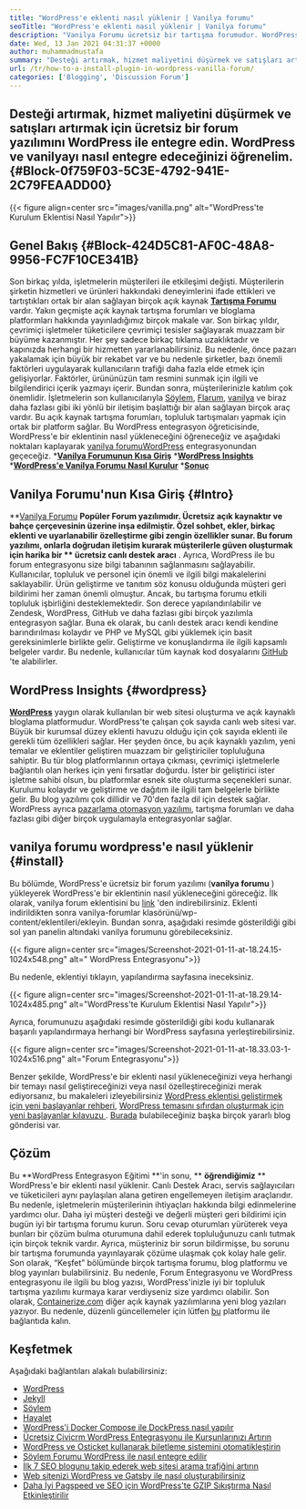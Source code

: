 ```yaml
---
title: "WordPress'e eklenti nasıl yüklenir | Vanilya forumu" 
seoTitle: "WordPress'e eklenti nasıl yüklenir | Vanilya forumu" 
description: "Vanilya Forumu ücretsiz bir tartışma forumudur. WordPress, popüler bir işletme düzeyinde açık kaynaklı CMS'dir. WordPress'e vanilya forumunu nasıl kuracağınızı öğrenelim." 
date: Wed, 13 Jan 2021 04:31:37 +0000
author: muhammadmustafa
summary: "Desteği artırmak, hizmet maliyetini düşürmek ve satışları artırmak için ücretsiz bir forum yazılımını WordPress ile entegre edin. WordPress ve vanilyayı nasıl entegre edeceğinizi öğrenelim." 
url: /tr/how-to-a-install-plugin-in-wordpress-vanilla-forum/
categories: ['Blogging', 'Discussion Forum']
---
```


## Desteği artırmak, hizmet maliyetini düşürmek ve satışları artırmak için ücretsiz bir forum yazılımını WordPress ile entegre edin. WordPress ve vanilyayı nasıl entegre edeceğinizi öğrenelim.   {#Block-0f759F03-5C3E-4792-941E-2C79FEAADD00}

{{< figure align=center src="images/vanilla.png" alt="WordPress'te Kurulum Eklentisi Nasıl Yapılır">}}


## Genel Bakış   {#Block-424D5C81-AF0C-48A8-9956-FC7F10CE341B}
Son birkaç yılda, işletmelerin müşterileri ile etkileşimi değişti. Müşterilerin şirketin hizmetleri ve ürünleri hakkındaki deneyimlerini ifade ettikleri ve tartıştıkları ortak bir alan sağlayan birçok açık kaynak [**Tartışma Forumu** ][1] vardır. Yakın geçmişte açık kaynak tartışma forumları ve bloglama platformları hakkında yayınladığımız birçok makale var. Son birkaç yıldır, çevrimiçi işletmeler tüketicilere çevrimiçi tesisler sağlayarak muazzam bir büyüme kazanmıştır. Her şey sadece birkaç tıklama uzaklıktadır ve kapınızda herhangi bir hizmetten yararlanabilirsiniz. Bu nedenle, önce pazarı yakalamak için büyük bir rekabet var ve bu nedenle şirketler, bazı önemli faktörleri uygulayarak kullanıcıların trafiği daha fazla elde etmek için gelişiyorlar.
Faktörler, ürününüzün tam resmini sunmak için ilgili ve bilgilendirici içerik yazmayı içerir. Bundan sonra, müşterilerinizle katılım çok önemlidir. İşletmelerin son kullanıcılarıyla [Söylem][2], [Flarum][3], [vanilya][4] ve biraz daha fazlası gibi iki yönlü bir iletişim başlattığı bir alan sağlayan birçok araç vardır. Bu açık kaynak tartışma forumları, topluluk tartışmaları yapmak için ortak bir platform sağlar. Bu WordPress entegrasyon öğreticisinde, WordPress'e bir eklentinin nasıl yükleneceğini öğreneceğiz ve aşağıdaki noktaları kaplayarak [vanilya forumu][5][WordPress][6] entegrasyonundan geçeceğiz.
  ***[Vanilya Forumunun Kısa Giriş][7]** 
  ***[WordPress Insights][8]** 
  ***[WordPress'e Vanilya Forumu Nasıl Kurulur][9]** 
  ***[Sonuç][10]** 

## Vanilya Forumu'nun Kısa Giriş   {#Intro}
**[Vanilya Forumu][5]  **Popüler Forum yazılımıdır. Ücretsiz açık kaynaktır ve bahçe çerçevesinin üzerine inşa edilmiştir. Özel sohbet, ekler, birkaç eklenti ve uyarlanabilir özelleştirme gibi zengin özellikler sunar. Bu forum yazılımı, onlarla doğrudan iletişim kurarak müşterilerle güven oluşturmak için harika bir **  ücretsiz canlı destek aracı** . Ayrıca, WordPress ile bu forum entegrasyonu size bilgi tabanının sağlanmasını sağlayabilir. Kullanıcılar, topluluk ve personel için önemli ve ilgili bilgi makalelerini saklayabilir.
Ürün geliştirme ve tanıtım söz konusu olduğunda müşteri geri bildirimi her zaman önemli olmuştur. Ancak, bu tartışma forumu etkili topluluk işbirliğini desteklemektedir. Son derece yapılandırılabilir ve Zendesk, WordPress, GitHub ve daha fazlası gibi birçok yazılımla entegrasyon sağlar. Buna ek olarak, bu canlı destek aracı kendi kendine barındırılması kolaydır ve PHP ve MySQL gibi yüklemek için basit gereksinimlerle birlikte gelir. Geliştirme ve konuşlandırma ile ilgili kapsamlı belgeler vardır. Bu nedenle, kullanıcılar tüm kaynak kod dosyalarını [GitHub][11] 'te alabilirler.

## WordPress Insights   {#wordpress}
**[WordPress][6]**  yaygın olarak kullanılan bir web sitesi oluşturma ve açık kaynaklı bloglama platformudur. WordPress'te çalışan çok sayıda canlı web sitesi var. Büyük bir kurumsal düzey eklenti havuzu olduğu için çok sayıda eklenti ile gerekli tüm özellikleri sağlar. Her şeyden önce, bu açık kaynaklı yazılım, yeni temalar ve eklentiler geliştiren muazzam bir geliştiriciler topluluğuna sahiptir. Bu tür blog platformlarının ortaya çıkması, çevrimiçi işletmelerle bağlantılı olan herkes için yeni fırsatlar doğurdu. İster bir geliştirici ister işletme sahibi olsun, bu platformlar esnek site oluşturma seçenekleri sunar.
Kurulumu kolaydır ve geliştirme ve dağıtım ile ilgili tam belgelerle birlikte gelir. Bu blog yazılımı çok dillidir ve 70'den fazla dil için destek sağlar. WordPress ayrıca [pazarlama otomasyon yazılımı][12], tartışma forumları ve daha fazlası gibi diğer birçok uygulamayla entegrasyonlar sağlar.

## vanilya forumu wordpress'e nasıl yüklenir   {#install}
Bu bölümde, WordPress'e ücretsiz bir forum yazılımı (**vanilya forumu** ) yükleyerek WordPress'e bir eklentinin nasıl yükleneceğini göreceğiz.
İlk olarak, vanilya forum eklentisini bu [link][13] 'den indirebilirsiniz.
Eklenti indirildikten sonra vanilya-forumlar klasörünü/wp-content/eklentileri/ekleyin.
Bundan sonra, aşağıdaki resimde gösterildiği gibi sol yan panelin altındaki vanilya forumunu görebileceksiniz.

{{< figure align=center src="images/Screenshot-2021-01-11-at-18.24.15-1024x548.png" alt=" WordPress Entegrasyonu">}}

Bu nedenle, eklentiyi tıklayın, yapılandırma sayfasına ineceksiniz.

{{< figure align=center src="images/Screenshot-2021-01-11-at-18.29.14-1024x485.png" alt="WordPress'te Kurulum Eklentisi Nasıl Yapılır">}}

Ayrıca, forumunuzu aşağıdaki resimde gösterildiği gibi kodu kullanarak başarılı yapılandırmaya herhangi bir WordPress sayfasına yerleştirebilirsiniz.

{{< figure align=center src="images/Screenshot-2021-01-11-at-18.33.03-1-1024x516.png" alt="Forum Entegrasyonu">}}

Benzer şekilde, WordPress'e bir eklenti nasıl yükleneceğinizi veya herhangi bir temayı nasıl geliştireceğinizi veya nasıl özelleştireceğinizi merak ediyorsanız, bu makaleleri izleyebilirsiniz [WordPress eklentisi geliştirmek için yeni başlayanlar rehberi][14], [WordPress temasını sıfırdan oluşturmak için yeni başlayanlar kılavuzu ][15]. [Burada][16] bulabileceğiniz başka birçok yararlı blog gönderisi var.

## Çözüm
Bu **WordPress Entegrasyon Eğitimi  **'in sonu, **  **öğrendiğimiz**  ** WordPress'e bir eklenti nasıl yüklenir. Canlı Destek Aracı, servis sağlayıcıları ve tüketicileri aynı paylaşılan alana getiren engellemeyen iletişim araçlarıdır. Bu nedenle, işletmelerin müşterilerinin ihtiyaçları hakkında bilgi edinmelerine yardımcı olur. Daha iyi müşteri desteği ve değerli müşteri geri bildirimi için bugün iyi bir tartışma forumu kurun. Soru cevap oturumları yürüterek veya bunları bir çözüm bulma oturumuna dahil ederek topluluğunuzu canlı tutmak için birçok teknik vardır. Ayrıca, müşteriniz bir sorun bildirmişse, bu sorunu bir tartışma forumunda yayınlayarak çözüme ulaşmak çok kolay hale gelir. Son olarak, “Keşfet” bölümünde birçok tartışma forumu, blog platformu ve blog yayınları bulabilirsiniz.
Bu nedenle, Forum Entegrasyonu ve WordPress entegrasyonu ile ilgili bu blog yazısı, WordPress'inizle iyi bir topluluk tartışma yazılımı kurmaya karar verdiyseniz size yardımcı olabilir. Son olarak, [Containerize.com][17] diğer açık kaynak yazılımlarına yeni blog yazıları yazıyor. Bu nedenle, düzenli güncellemeler için lütfen [bu][16] platformu ile bağlantıda kalın.

## Keşfetmek
Aşağıdaki bağlantıları alakalı bulabilirsiniz:
  * [WordPress][18]
  * [Jekyll][19]
  * [Söylem][2]
  * [Hayalet][20]
  * [WordPress'i Docker Compose ile DockPress nasıl yapılır][21]
  * [Ücretsiz Civicrm WordPress Entegrasyonu ile Kurşunlarınızı Artırın][22]
  * [WordPress ve Osticket kullanarak biletleme sistemini otomatikleştirin][23]
  * [Söylem Forumu WordPress ile nasıl entegre edilir][24]
  * [İlk 7 SEO blogunu takip ederek web sitesi arama trafiğini artırın][25]
  * [Web sitenizi WordPress ve Gatsby ile nasıl oluşturabilirsiniz][26]
  * [Daha İyi Pagspeed ve SEO için WordPress'te GZIP Sıkıştırma Nasıl Etkinleştirilir][27]

  
[1]: https://products.containerize.com/discussion-forum
[2]: https://products.containerize.com/discussion-forum/discourse/
[3]: https://products.containerize.com/discussion-forum/flarum/
[4]: https://products.containerize.com/discussion-forum/vanilla/
[5]: https://products.containerize.com/discussion-forum/vanilla
[6]: https://products.containerize.com/blogging/wordpress
[7]: #intro
[8]: #wordpress
[9]: #install
[10]: #Conclusion
[11]: https://github.com/vanilla/vanilla
[12]: https://products.containerize.com/marketing-automation
[13]: https://wordpress.org/plugins/vanilla-forums/
[14]: https://blog.containerize.com/2020/11/13/a-beginners-guide-to-develop-a-wordpress-plugin/
[15]: https://blog.containerize.com/blogging/a-beginners-guide-to-create-wordpress-theme-from-scratch/
[16]: https://blog.containerize.com/
[17]: https://www.containerize.com/
[18]: https://products.containerize.com/blogging/wordpress/
[19]: https://products.containerize.com/blogging/jekyll/
[20]: https://products.containerize.com/blogging/ghost/
[21]: https://blog.containerize.com/blogging/how-to-dockerize-wordpress-docker-wordpress/
[22]: https://blog.containerize.com/blogging/civicrm-wordpress-integration-wordpress-tutorial/
[23]: https://blog.containerize.com/blogging/automate-ticketing-system-using-wordpress-and-osticket/
[24]: https://blog.containerize.com/blogging/how-to-integrate-discourse-forum-with-wordpress/
[25]: https://blog.containerize.com/blogging/increase-website-search-traffic-by-following-top-7-seo-blogs/
[26]: https://blog.containerize.com/blogging/how-does-gatsby-integrate-with-wordpress-gatsby-wordpress/
[27]: https://blog.containerize.com/2020/12/12/how-to-enable-gzip-compression-in-wordpress-for-better-speed/
